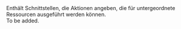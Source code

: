 <Namespace Name="Microsoft.Azure.Management.ResourceManager.Fluent.Core.ChildResourceActions">
  <Docs>
    <summary>Enthält Schnittstellen, die Aktionen angeben, die für untergeordnete Ressourcen ausgeführt werden können.</summary> 
    <remarks>To be added.</remarks>
  </Docs>
</Namespace>
